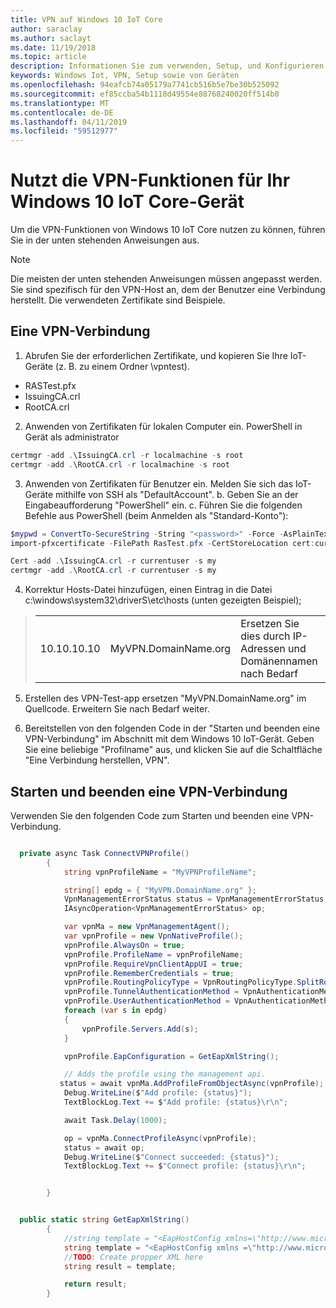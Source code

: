 ```yaml
---
title: VPN auf Windows 10 IoT Core
author: saraclay
ms.author: saclayt
ms.date: 11/19/2018
ms.topic: article
description: Informationen Sie zum verwenden, Setup, und Konfigurieren von VPN-Funktionen für Ihr Windows 10 IoT Core-Gerät.
keywords: Windows Iot, VPN, Setup sowie von Geräten
ms.openlocfilehash: 94eafcb74a05179a7741cb516b5e7be30b525092
ms.sourcegitcommit: ef85ccba54b1118d49554e88768240020ff514b0
ms.translationtype: MT
ms.contentlocale: de-DE
ms.lasthandoff: 04/11/2019
ms.locfileid: "59512977"
---
```

# <a name="leveraging-vpn-capabilities-for-your-windows-10-iot-core-device"></a>Nutzt die VPN-Funktionen für Ihr Windows 10 IoT Core-Gerät

Um die VPN-Funktionen von Windows 10 IoT Core nutzen zu können, führen Sie in der unten stehenden Anweisungen aus.

> [!NOTE]
> Die meisten der unten stehenden Anweisungen müssen angepasst werden. Sie sind spezifisch für den VPN-Host an, dem der Benutzer eine Verbindung herstellt. Die verwendeten Zertifikate sind Beispiele.

## <a name="establishing-a-vpn-connection"></a>Eine VPN-Verbindung 

1. Abrufen Sie der erforderlichen Zertifikate, und kopieren Sie Ihre IoT-Geräte (z. B. zu einem Ordner \vpntest).

* RASTest.pfx
* IssuingCA.crl
* RootCA.crl

2. Anwenden von Zertifikaten für lokalen Computer ein. PowerShell in Gerät als administrator

```powershell
certmgr -add .\IssuingCA.crl -r localmachine -s root
certmgr -add .\RootCA.crl -r localmachine -s root
```

3. Anwenden von Zertifikaten für Benutzer ein. Melden Sie sich das IoT-Geräte mithilfe von SSH als "DefaultAccount".
b. Geben Sie an der Eingabeaufforderung "PowerShell" ein.
c. Führen Sie die folgenden Befehle aus PowerShell (beim Anmelden als "Standard-Konto"):

```powershell
$mypwd = ConvertTo-SecureString -String "<password>" -Force -AsPlainText
import-pfxcertificate -FilePath RasTest.pfx -CertStoreLocation cert:currentUser\my -Password $mypwd

Cert -add .\IssuingCA.crl -r currentuser -s my
certmgr -add .\RootCA.crl -r currentuser -s my
```

4. Korrektur Hosts-Datei hinzufügen, einen Eintrag in die Datei c:\windows\system32\driverS\etc\hosts (unten gezeigten Beispiel);

> |    |    |    |
> |----|----| ---|
> | 10.10.10.10 | MyVPN.DomainName.org | Ersetzen Sie dies durch IP-Adressen und Domänennamen nach Bedarf |

5. Erstellen des VPN-Test-app ersetzen "MyVPN.DomainName.org" im Quellcode. Erweitern Sie nach Bedarf weiter.

6. Bereitstellen von den folgenden Code in der "Starten und beenden eine VPN-Verbindung" im Abschnitt mit dem Windows 10 IoT-Gerät.
Geben Sie eine beliebige "Profilname" aus, und klicken Sie auf die Schaltfläche "Eine Verbindung herstellen, VPN". 


## <a name="starting-and-stopping-a-vpn-connection"></a>Starten und beenden eine VPN-Verbindung

Verwenden Sie den folgenden Code zum Starten und beenden eine VPN-Verbindung.

```csharp

  private async Task ConnectVPNProfile()
        {
            string vpnProfileName = "MyVPNProfileName";

            string[] epdg = { "MyVPN.DomainName.org" };
            VpnManagementErrorStatus status = VpnManagementErrorStatus.Ok;
            IAsyncOperation<VpnManagementErrorStatus> op;

            var vpnMa = new VpnManagementAgent();
            var vpnProfile = new VpnNativeProfile();
            vpnProfile.AlwaysOn = true;
            vpnProfile.ProfileName = vpnProfileName;
            vpnProfile.RequireVpnClientAppUI = true;
            vpnProfile.RememberCredentials = true;
            vpnProfile.RoutingPolicyType = VpnRoutingPolicyType.SplitRouting;
            vpnProfile.TunnelAuthenticationMethod = VpnAuthenticationMethod.Eap;
            vpnProfile.UserAuthenticationMethod = VpnAuthenticationMethod.Eap;
            foreach (var s in epdg)
            {
                vpnProfile.Servers.Add(s);
            }

            vpnProfile.EapConfiguration = GetEapXmlString();

            // Adds the profile using the management api.
           status = await vpnMa.AddProfileFromObjectAsync(vpnProfile);
            Debug.WriteLine($"Add profile: {status}");
            TextBlockLog.Text += $"Add profile: {status}\r\n";

            await Task.Delay(1000);

            op = vpnMa.ConnectProfileAsync(vpnProfile);
            status = await op;
            Debug.WriteLine($"Connect succeeded: {status}");
            TextBlockLog.Text += $"Connect profile: {status}\r\n";


        }


  public static string GetEapXmlString()
        {
            //string template = "<EapHostConfig xmlns=\"http://www.microsoft.com/provisioning/EapHostConfig\"><EapMethod><Type xmlns=\"http://www.microsoft.com/provisioning/EapCommon\">25</Type><VendorId xmlns=\"http://www.microsoft.com/provisioning/EapCommon\">0</VendorId><VendorType xmlns=\"http://www.microsoft.com/provisioning/EapCommon\">0</VendorType><AuthorId xmlns=\"http://www.microsoft.com/provisioning/EapCommon\">0</AuthorId></EapMethod><Config xmlns=\"http://www.microsoft.com/provisioning/EapHostConfig\"><Eap xmlns=\"http://www.microsoft.com/provisioning/BaseEapConnectionPropertiesV1\"><Type>25</Type><EapType xmlns=\"http://www.microsoft.com/provisioning/MsPeapConnectionPropertiesV1\"><ServerValidation><DisableUserPromptForServerValidation>true</DisableUserPromptForServerValidation><ServerNames></ServerNames><TrustedRootCA>d2 d3 8e ba 60 ca a1 c1 20 55 a2 e1 c8 3b 15 ad 45 01 10 c2 </TrustedRootCA><TrustedRootCA>d1 76 97 cc 20 6e d2 6e 1a 51 f5 bb 96 e9 35 6d 6d 61 0b 74 </TrustedRootCA></ServerValidation><FastReconnect>true</FastReconnect><InnerEapOptional>false</InnerEapOptional><Eap xmlns=\"http://www.microsoft.com/provisioning/BaseEapConnectionPropertiesV1\"><Type>13</Type><EapType xmlns=\"http://www.microsoft.com/provisioning/EapTlsConnectionPropertiesV1\"><CredentialsSource><CertificateStore><SimpleCertSelection>true</SimpleCertSelection></CertificateStore></CredentialsSource><ServerValidation><DisableUserPromptForServerValidation>true</DisableUserPromptForServerValidation><ServerNames></ServerNames><TrustedRootCA>d2 d3 8e ba 60 ca a1 c1 20 55 a2 e1 c8 3b 15 ad 45 01 10 c2 </TrustedRootCA><TrustedRootCA>d1 76 97 cc 20 6e d2 6e 1a 51 f5 bb 96 e9 35 6d 6d 61 0b 74 </TrustedRootCA></ServerValidation><DifferentUsername>false</DifferentUsername><PerformServerValidation xmlns=\"http://www.microsoft.com/provisioning/EapTlsConnectionPropertiesV2\">true</PerformServerValidation><AcceptServerName xmlns=\"http://www.microsoft.com/provisioning/EapTlsConnectionPropertiesV2\">false</AcceptServerName><TLSExtensions xmlns=\"http://www.microsoft.com/provisioning/EapTlsConnectionPropertiesV2\"><FilteringInfo xmlns=\"http://www.microsoft.com/provisioning/EapTlsConnectionPropertiesV3\"><EKUMapping><EKUMap><EKUName>AAD Conditional Access</EKUName><EKUOID>1.3.6.1.4.1.311.87</EKUOID></EKUMap></EKUMapping><ClientAuthEKUList Enabled=\"true\"><EKUMapInList><EKUName>AAD Conditional Access</EKUName></EKUMapInList></ClientAuthEKUList></FilteringInfo></TLSExtensions></EapType></Eap><EnableQuarantineChecks>false</EnableQuarantineChecks><RequireCryptoBinding>true</RequireCryptoBinding><PeapExtensions><PerformServerValidation xmlns=\"http://www.microsoft.com/provisioning/MsPeapConnectionPropertiesV2\">true</PerformServerValidation><AcceptServerName xmlns=\"http://www.microsoft.com/provisioning/MsPeapConnectionPropertiesV2\">false</AcceptServerName></PeapExtensions></EapType></Eap></Config></EapHostConfig>";
            string template = "<EapHostConfig xmlns =\"http://www.microsoft.com/provisioning/EapHostConfig\"><EapMethod><Type xmlns=\"http://www.microsoft.com/provisioning/EapCommon\">13</Type><VendorId xmlns=\"http://www.microsoft.com/provisioning/EapCommon\">0</VendorId><VendorType xmlns=\"http://www.microsoft.com/provisioning/EapCommon\">0</VendorType><AuthorId xmlns=\"http://www.microsoft.com/provisioning/EapCommon\">0</AuthorId></EapMethod><Config xmlns=\"http://www.microsoft.com/provisioning/EapHostConfig\"><Eap xmlns=\"http://www.microsoft.com/provisioning/BaseEapConnectionPropertiesV1\"><Type>13</Type><EapType xmlns=\"http://www.microsoft.com/provisioning/EapTlsConnectionPropertiesV1\"><CredentialsSource><CertificateStore><SimpleCertSelection>true</SimpleCertSelection></CertificateStore></CredentialsSource><ServerValidation><DisableUserPromptForServerValidation>false</DisableUserPromptForServerValidation><ServerNames></ServerNames><TrustedRootCA>b6 ea bf ba 48 be 09 c9 50 4f c6 ea 9b f5 74 dc a9 01 56 62 </TrustedRootCA></ServerValidation><DifferentUsername>false</DifferentUsername><PerformServerValidation xmlns=\"http://www.microsoft.com/provisioning/EapTlsConnectionPropertiesV2\">false</PerformServerValidation><AcceptServerName xmlns=\"http://www.microsoft.com/provisioning/EapTlsConnectionPropertiesV2\">false</AcceptServerName><TLSExtensions xmlns=\"http://www.microsoft.com/provisioning/EapTlsConnectionPropertiesV2\"><FilteringInfo xmlns=\"http://www.microsoft.com/provisioning/EapTlsConnectionPropertiesV3\"><CAHashList Enabled=\"true\"><IssuerHash>b6 ea bf ba 48 be 09 c9 50 4f c6 ea 9b f5 74 dc a9 01 56 62 </IssuerHash></CAHashList></FilteringInfo></TLSExtensions></EapType></Eap></Config></EapHostConfig>";
            //TODO: Create propper XML here
            string result = template;

            return result;
        }
```







